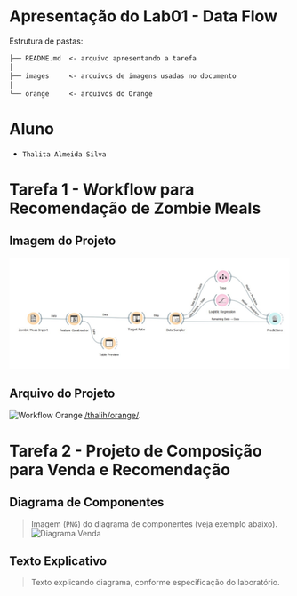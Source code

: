 
# Apresentação do Lab01 - Data Flow

Estrutura de pastas:

~~~
├── README.md  <- arquivo apresentando a tarefa
│
├── images     <- arquivos de imagens usadas no documento
│
└── orange     <- arquivos do Orange
~~~

# Aluno
* `Thalita Almeida Silva`

# Tarefa 1 - Workflow para Recomendação de Zombie Meals

## Imagem do Projeto
![Workflow Orange](images/recomendacao-zombie-tarefa01.jpg)

## Arquivo do Projeto
![Workflow Orange](orange/zombie-meals-lab01-tarefa01.ows)
[/thalih/orange/](../../../thali/orange/).

# Tarefa 2 - Projeto de Composição para Venda e Recomendação

## Diagrama de Componentes

> Imagem (`PNG`) do diagrama de componentes (veja exemplo abaixo).
![Diagrama Venda](images/diagrama-componentes-venda.png)

## Texto Explicativo

> Texto explicando diagrama, conforme especificação do laboratório.
